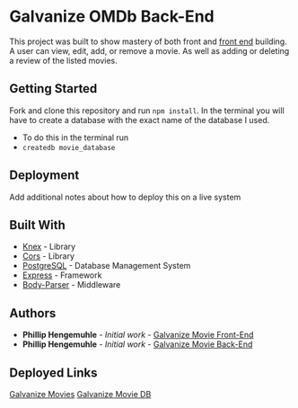 # Galvanize OMDb Back-End

This project was built to show mastery of both front and [front end](https://github.com/phengemuhle/movies-fullstack-front) building. A user can view, edit, add, or remove a movie. As well as adding or deleting a review of the listed movies. 

## Getting Started

Fork and clone this repository and run `npm install`.
In the terminal you will have to create a database with the exact name of the database I used.
* To do this in the terminal run 
* `createdb movie_database` 

## Deployment

Add additional notes about how to deploy this on a live system

## Built With

* [Knex](https://knexjs.org/) - Library
* [Cors](https://developer.mozilla.org/en-US/docs/Web/HTTP/CORS) - Library
* [PostgreSQL](https://www.postgresql.org/docs/) - Database Management System
* [Express](https://expressjs.com/) - Framework
* [Body-Parser](https://github.com/expressjs/body-parser) - Middleware

## Authors

* **Phillip Hengemuhle** - *Initial work* - [Galvanize Movie Front-End](https://github.com/phengemuhle/movies-fullstack-front)
* **Phillip Hengemuhle** - *Initial work* - [Galvanize Movie Back-End](https://github.com/phengemuhle/movies-fullstack-back)

## Deployed Links
[Galvanize Movies](https://hengemuhle-movies.herokuapp.com/)
[Galvanize Movie DB](https://hengemuhle-movies-db.herokuapp.com/)
